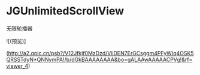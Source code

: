 # JGUnlimitedScrollView
无限轮播器

![(预览)]

(http://a2.qpic.cn/psb?/V12Jfkjf0MzDzd/ViiDEN7ErGCsggm4PFyWIq4OSK5QRSSTdyN*QNNymPA!/b/dGkBAAAAAAAA&bo=gALAAwAAAAACPVg!&rf=viewer_4)
